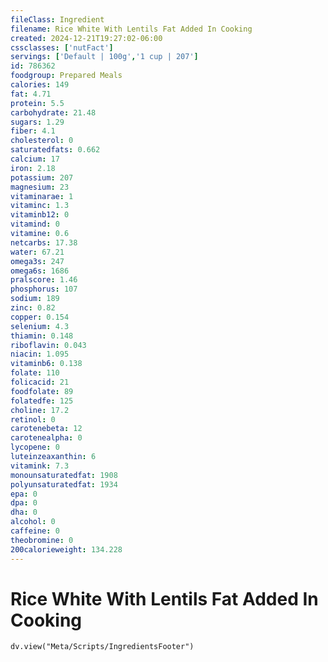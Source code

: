 ```yaml
---
fileClass: Ingredient
filename: Rice White With Lentils Fat Added In Cooking
created: 2024-12-21T19:27:02-06:00
cssclasses: ['nutFact']
servings: ['Default | 100g','1 cup | 207']
id: 786362
foodgroup: Prepared Meals
calories: 149
fat: 4.71
protein: 5.5
carbohydrate: 21.48
sugars: 1.29
fiber: 4.1
cholesterol: 0
saturatedfats: 0.662
calcium: 17
iron: 2.18
potassium: 207
magnesium: 23
vitaminarae: 1
vitaminc: 1.3
vitaminb12: 0
vitamind: 0
vitamine: 0.6
netcarbs: 17.38
water: 67.21
omega3s: 247
omega6s: 1686
pralscore: 1.46
phosphorus: 107
sodium: 189
zinc: 0.82
copper: 0.154
selenium: 4.3
thiamin: 0.148
riboflavin: 0.043
niacin: 1.095
vitaminb6: 0.138
folate: 110
folicacid: 21
foodfolate: 89
folatedfe: 125
choline: 17.2
retinol: 0
carotenebeta: 12
carotenealpha: 0
lycopene: 0
luteinzeaxanthin: 6
vitamink: 7.3
monounsaturatedfat: 1908
polyunsaturatedfat: 1934
epa: 0
dpa: 0
dha: 0
alcohol: 0
caffeine: 0
theobromine: 0
200calorieweight: 134.228
---
```


# Rice White With Lentils Fat Added In Cooking

```dataviewjs
dv.view("Meta/Scripts/IngredientsFooter")
```